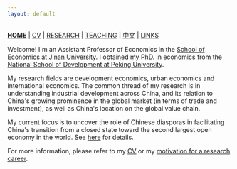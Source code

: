 ```yaml
---
layout: default
---
```



[**HOME**](./index.md) | [CV](./assets/CV_FanghaoChen_231105.pdf) | [RESEARCH](./research.md) | [TEACHING](./teaching.md) | [中文](./chinesepage.md) | [LINKS](./links.md)

Welcome! I'm an Assistant Professor of Economics in the [School of Economics at Jinan University](https://ec.jnu.edu.cn/). I obtained my PhD. in economics from the [National School of Development at Peking University](https://www.nsd.pku.edu.cn/).

My research fields are development economics, urban economics and international economics. The common thread of my research is in understanding industrial development across China, and its relation to China's growing prominence in the global market (in terms of trade and investment), as well as China's location on the global value chain. 

My current focus is to uncover the role of Chinese diasporas in facilitating China's transition from a closed state toward the second largest open economy in the world. See [here](https://papers.ssrn.com/sol3/papers.cfm?abstract_id=4004159) for details.

For more information, please refer to my [CV](./assets/CV_FanghaoChen_231105.pdf) or my [motivation for a research career](https://mp.weixin.qq.com/s?__biz=Mzg4MzE0ODY0Mw==&mid=2247491382&idx=1&sn=992dc4dda38bfd95d5c2b47848fc5a81&chksm=cf4a8d3af83d042c96f68c98b9406eab25df4ce418b6778fccdee755fc9e499decfb44498855&mpshare=1&scene=24&srcid=12203KNxFd0xsEh7nM7ZzhKn&sharer_sharetime=1639991731014&sharer_shareid=009d752390d3ca9d149b0d31038375f0#rd).

